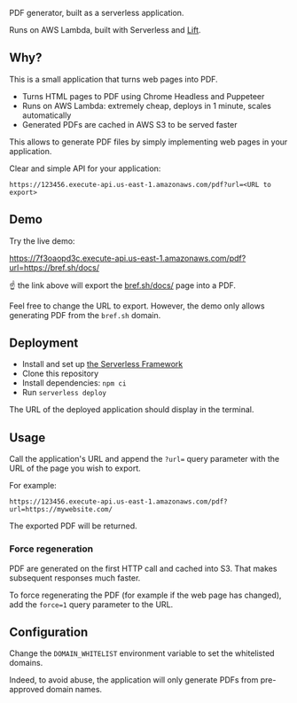 PDF generator, built as a serverless application.

Runs on AWS Lambda, built with Serverless and [Lift](https://github.com/getlift/lift).

## Why?

This is a small application that turns web pages into PDF.

- Turns HTML pages to PDF using Chrome Headless and Puppeteer
- Runs on AWS Lambda: extremely cheap, deploys in 1 minute, scales automatically
- Generated PDFs are cached in AWS S3 to be served faster

This allows to generate PDF files by simply implementing web pages in your application.

Clear and simple API for your application:

```
https://123456.execute-api.us-east-1.amazonaws.com/pdf?url=<URL to export>
```

## Demo

Try the live demo:

https://7f3oaopd3c.execute-api.us-east-1.amazonaws.com/pdf?url=https://bref.sh/docs/

☝️ the link above will export the [bref.sh/docs/](https://bref.sh/docs/) page into a PDF.

Feel free to change the URL to export. However, the demo only allows generating PDF from the `bref.sh` domain.

## Deployment

- Install and set up [the Serverless Framework](https://www.serverless.com/framework/docs/getting-started/)
- Clone this repository
- Install dependencies: `npm ci`
- Run `serverless deploy`

The URL of the deployed application should display in the terminal.

## Usage

Call the application's URL and append the `?url=` query parameter with the URL of the page you wish to export.

For example:

```
https://123456.execute-api.us-east-1.amazonaws.com/pdf?url=https://mywebsite.com/
```

The exported PDF will be returned.

### Force regeneration

PDF are generated on the first HTTP call and cached into S3. That makes subsequent responses much faster.

To force regenerating the PDF (for example if the web page has changed), add the `force=1` query parameter to the URL.

## Configuration

Change the `DOMAIN_WHITELIST` environment variable to set the whitelisted domains.

Indeed, to avoid abuse, the application will only generate PDFs from pre-approved domain names.
